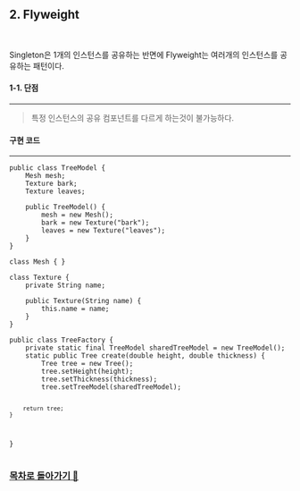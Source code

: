 <h2>2. Flyweight</h2><br/> 

Singleton은 1개의 인스턴스를 공유하는 반면에 Flyweight는 여러개의 인스턴스를 공유하는 패턴이다.<br>
<h4>1-1. 단점</h4><hr>
<blockquote>
    특정 인스턴스의 공유 컴포넌트를 다르게 하는것이 불가능하다.
</blockquote>

<h4>구현 코드</h4><hr>
<pre><code>public class TreeModel {
    Mesh mesh;
    Texture bark;
    Texture leaves;<br>
    public TreeModel() {
        mesh = new Mesh();
        bark = new Texture("bark");
        leaves = new Texture("leaves");
    }
}<br>
class Mesh { }<br>
class Texture {
    private String name;<br>
    public Texture(String name) {
        this.name = name;
    }
}<br>
public class TreeFactory {
    private static final TreeModel sharedTreeModel = new TreeModel();
    static public Tree create(double height, double thickness) {
        Tree tree = new Tree();
        tree.setHeight(height);
        tree.setThickness(thickness);
        tree.setTreeModel(sharedTreeModel);

        return tree;
    }
}</code></pre>
<h3><a href=" https://github.com/EungyuCho/Disign_Pattern_Repo">목차로 돌아가기 🏃</a></h3> 